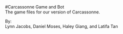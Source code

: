 #Carcassonne Game and Bot    
The game files for our version of Carcassonne.

By:    
Lynn Jacobs, Daniel Moses, Haley Giang, and Latifa Tan
